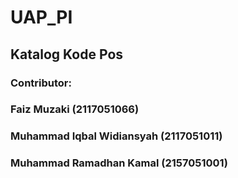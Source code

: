# UAP_PI
## Katalog Kode Pos
### Contributor:
### Faiz Muzaki (2117051066)
### Muhammad Iqbal Widiansyah (2117051011)
### Muhammad Ramadhan Kamal (2157051001)
